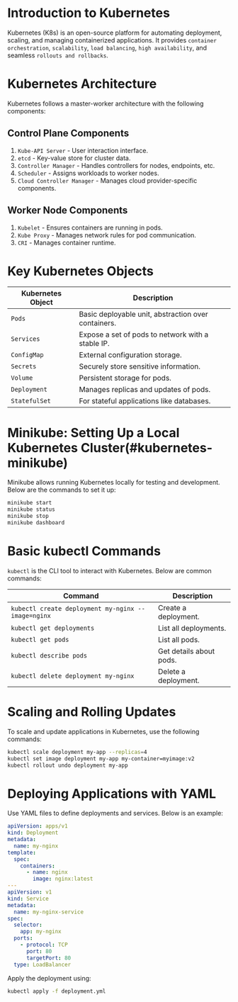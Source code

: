 # Introduction to Kubernetes
Kubernetes (K8s) is an open-source platform for automating deployment, scaling, and managing containerized applications. It provides `container orchestration`, `scalability`, `load balancing`, `high availability`, and seamless `rollouts and rollbacks`.

# Kubernetes Architecture
Kubernetes follows a master-worker architecture with the following components:

## Control Plane Components
1. `Kube-API Server` - User interaction interface.
2. `etcd` - Key-value store for cluster data.
3. `Controller Manager` - Handles controllers for nodes, endpoints, etc.
4. `Scheduler` - Assigns workloads to worker nodes.
5. `Cloud Controller Manager` - Manages cloud provider-specific components.

## Worker Node Components
1. `Kubelet` - Ensures containers are running in pods.
2. `Kube Proxy` - Manages network rules for pod communication.
3. `CRI` - Manages container runtime.

# Key Kubernetes Objects

| Kubernetes Object | Description |
|-------------------|-------------|
| `Pods`         | Basic deployable unit, abstraction over containers. |
| `Services`     | Expose a set of pods to network with a stable IP. |
| `ConfigMap`    | External configuration storage. |
| `Secrets`      | Securely store sensitive information. |
| `Volume`       | Persistent storage for pods. |
| `Deployment`   | Manages replicas and updates of pods. |
| `StatefulSet`  | For stateful applications like databases. |

# Minikube: Setting Up a Local Kubernetes Cluster(#kubernetes-minikube)
Minikube allows running Kubernetes locally for testing and development. Below are the commands to set it up:

```bash
minikube start
minikube status
minikube stop
minikube dashboard
```

# Basic kubectl Commands
`kubectl` is the CLI tool to interact with Kubernetes. Below are common commands:

| Command | Description |
|---------|-------------|
| `kubectl create deployment my-nginx --image=nginx` | Create a deployment. |
| `kubectl get deployments` | List all deployments. |
| `kubectl get pods` | List all pods. |
| `kubectl describe pods` | Get details about pods. |
| `kubectl delete deployment my-nginx` | Delete a deployment. |

# Scaling and Rolling Updates
To scale and update applications in Kubernetes, use the following commands:

```bash
kubectl scale deployment my-app --replicas=4
kubectl set image deployment my-app my-container=myimage:v2
kubectl rollout undo deployment my-app
```

# Deploying Applications with YAML
Use YAML files to define deployments and services. Below is an example:

```yaml
apiVersion: apps/v1
kind: Deployment
metadata:
  name: my-nginx
template:
  spec:
    containers:
      - name: nginx
        image: nginx:latest
---
apiVersion: v1
kind: Service
metadata:
  name: my-nginx-service
spec:
  selector:
    app: my-nginx
  ports:
    - protocol: TCP
      port: 80
      targetPort: 80
  type: LoadBalancer
```

Apply the deployment using:

```bash
kubectl apply -f deployment.yml
```